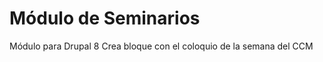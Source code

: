 Módulo de Seminarios
====================

Módulo para Drupal 8 Crea bloque con el coloquio de la semana del CCM
